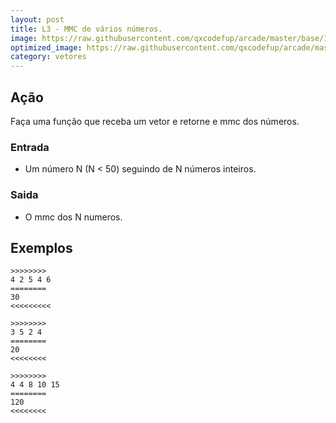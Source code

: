 ```yaml
---
layout: post
title: L3 - MMC de vários números.
image: https://raw.githubusercontent.com/qxcodefup/arcade/master/base/139/__capa.jpg
optimized_image: https://raw.githubusercontent.com/qxcodefup/arcade/master/base/.thumb/139/Readme.jpg
category: vetores
---
```

<!-- DON'T EDIT THIS FILE, GENERATED BY SCRIPT -->
<!-- DON'T EDIT THIS FILE, GENERATED BY SCRIPT -->
<!-- DON'T EDIT THIS FILE, GENERATED BY SCRIPT -->
<!-- DON'T EDIT THIS FILE, GENERATED BY SCRIPT -->
<!-- DON'T EDIT THIS FILE, GENERATED BY SCRIPT -->



## Ação

Faça uma função que receba um vetor e retorne e mmc dos números.  

### Entrada

*   Um número N (N < 50) seguindo de N números inteiros.

### Saida

*   O mmc dos N numeros.

## Exemplos

```
>>>>>>>>
4 2 5 4 6
========
30
<<<<<<<<<

>>>>>>>>
3 5 2 4
========
20
<<<<<<<<

>>>>>>>>
4 4 8 10 15
========
120
<<<<<<<<
```

#
